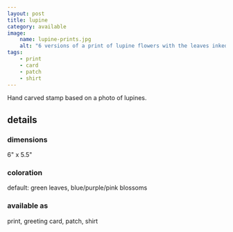 ```yaml
---
layout: post
title: lupine
category: available
image: 
    name: lupine-prints.jpg
    alt: "6 versions of a print of lupine flowers with the leaves inked in light green and the blossoms inked in a variety of blues, purples, and pinks."
tags:
    - print
    - card
    - patch
    - shirt
---
```


Hand carved stamp based on a photo of lupines.

## details

### dimensions

6" x 5.5"

### coloration

default: green leaves, blue/purple/pink blossoms

### available as

print, greeting card, patch, shirt
